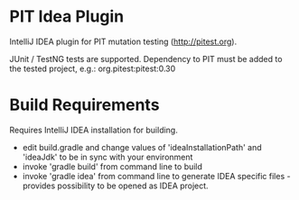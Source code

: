 
PIT Idea Plugin
===============

IntelliJ IDEA plugin for PIT mutation testing (http://pitest.org).

JUnit / TestNG tests are supported.
Dependency to PIT must be added to the tested project, e.g.: org.pitest:pitest:0.30


Build Requirements
==================
Requires IntelliJ IDEA installation for building.
- edit build.gradle and change values of 'ideaInstallationPath' and 'ideaJdk' to be in sync with your environment
- invoke 'gradle build' from command line to build
- invoke 'gradle idea' from command line to generate IDEA specific files - provides possibility to be opened as IDEA project.